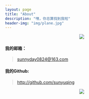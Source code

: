```yaml
---
layout: page
title: "About"
description: "嘿，你总算找到我啦"
header-img: "img/plane.jpg"
---
```


<center>
    <p><img src="http://dreamofbook.qiniudn.com/Zero.png" align="center"></p>
</center>

#### 我的邮箱： 

> sunnyday0824@163.com

#### 我的Github: 

> http://github.com/sunyuqing



>




<center>
    <p><img src="http://dreamofbook.qiniudn.com/hacker.png" align="center"></p>
</center>
